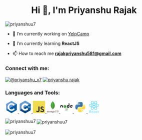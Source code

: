 <h1 align="center">Hi 👋, I'm Priyanshu Rajak</h1>
<p align="left"> <img src="https://komarev.com/ghpvc/?username=priyanshuu7&label=Profile%20views&color=0e75b6&style=flat" alt="priyanshuu7" /> </p>

- 🔭 I’m currently working on [YelpCamp](https://github.com/Priyanshuu7/YelpCamp)

- 🌱 I’m currently learning **ReactJS**

- 📫 How to reach me **rajakpriyanshu581@gmail.com**

<h3 align="left">Connect with me:</h3>
<p align="left">
<a href="https://twitter.com/@priyanshu_x7" target="blank"><img align="center" src="https://raw.githubusercontent.com/rahuldkjain/github-profile-readme-generator/master/src/images/icons/Social/twitter.svg" alt="@priyanshu_x7" height="30" width="40" /></a>
<a href="https://linkedin.com/in/priyanshu rajak" target="blank"><img align="center" src="https://raw.githubusercontent.com/rahuldkjain/github-profile-readme-generator/master/src/images/icons/Social/linked-in-alt.svg" alt="priyanshu rajak" height="30" width="40" /></a>
</p>

<h3 align="left">Languages and Tools:</h3>
<p align="left"> <a href="https://www.cprogramming.com/" target="_blank" rel="noreferrer"> <img src="https://raw.githubusercontent.com/devicons/devicon/master/icons/c/c-original.svg" alt="c" width="40" height="40"/> </a> <a href="https://www.w3schools.com/cpp/" target="_blank" rel="noreferrer"> <img src="https://raw.githubusercontent.com/devicons/devicon/master/icons/cplusplus/cplusplus-original.svg" alt="cplusplus" width="40" height="40"/> </a> <a href="https://expressjs.com" target="_blank" rel="noreferrer">  </a> <a href="https://developer.mozilla.org/en-US/docs/Web/JavaScript" target="_blank" rel="noreferrer"> <img src="https://raw.githubusercontent.com/devicons/devicon/master/icons/javascript/javascript-original.svg" alt="javascript" width="40" height="40"/> </a> <a href="https://www.mongodb.com/" target="_blank" rel="noreferrer"> <img src="https://raw.githubusercontent.com/devicons/devicon/master/icons/mongodb/mongodb-original-wordmark.svg" alt="mongodb" width="40" height="40"/> </a> <a href="https://nodejs.org" target="_blank" rel="noreferrer"> <img src="https://raw.githubusercontent.com/devicons/devicon/master/icons/nodejs/nodejs-original-wordmark.svg" alt="nodejs" width="40" height="40"/> </a> <a href="https://www.python.org" target="_blank" rel="noreferrer"> <img src="https://raw.githubusercontent.com/devicons/devicon/master/icons/python/python-original.svg" alt="python" width="40" height="40"/> </a> <a href="https://reactjs.org/" target="_blank" rel="noreferrer"> <img src="https://raw.githubusercontent.com/devicons/devicon/master/icons/react/react-original-wordmark.svg" alt="react" width="40" height="40"/> </a> </p>

<p><img align="left" src="https://github-readme-stats.vercel.app/api/top-langs?username=priyanshuu7&show_icons=true&locale=en&layout=compact" alt="priyanshuu7" /></p>

<p>&nbsp;<img align="center" src="https://github-readme-stats.vercel.app/api?username=priyanshuu7&show_icons=true&locale=en" alt="priyanshuu7" /></p>

<p><img align="center" src="https://github-readme-streak-stats.herokuapp.com/?user=priyanshuu7&" alt="priyanshuu7" /></p>
